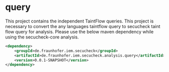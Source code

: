 # query
This project contains the independent TaintFlow queries. This project is necessary
to convert the any languages taintflow query to secucheck taint flow query for analysis. 
Please use the below maven dependency while using the secucheck-core analysis.

```xml
<dependency>
    <groupId>de.fraunhofer.iem.secucheck</groupId>
    <artifactId>de.fraunhofer.iem.secucheck.analysis.query</artifactId>
    <version>0.0.1-SNAPSHOT</version>
</dependency>
```